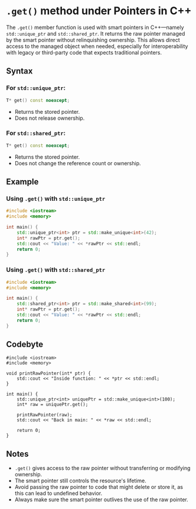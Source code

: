 # `.get()` method under Pointers in C++

The `.get()` member function is used with smart pointers in C++—namely `std::unique_ptr` and `std::shared_ptr`. It returns the raw pointer managed by the smart pointer without relinquishing ownership. This allows direct access to the managed object when needed, especially for interoperability with legacy or third-party code that expects traditional pointers.

## Syntax

### For `std::unique_ptr`:

```cpp
T* get() const noexcept;
```

- Returns the stored pointer.
- Does not release ownership.

### For `std::shared_ptr`:

```cpp
T* get() const noexcept;
```

- Returns the stored pointer.
- Does not change the reference count or ownership.

## Example

### Using `.get()` with `std::unique_ptr`

```cpp
#include <iostream>
#include <memory>

int main() {
    std::unique_ptr<int> ptr = std::make_unique<int>(42);
    int* rawPtr = ptr.get();
    std::cout << "Value: " << *rawPtr << std::endl;
    return 0;
}
```

### Using `.get()` with `std::shared_ptr`

```cpp
#include <iostream>
#include <memory>

int main() {
    std::shared_ptr<int> ptr = std::make_shared<int>(99);
    int* rawPtr = ptr.get();
    std::cout << "Value: " << *rawPtr << std::endl;
    return 0;
}
```

## Codebyte

```codebyte/cpp
#include <iostream>
#include <memory>

void printRawPointer(int* ptr) {
    std::cout << "Inside function: " << *ptr << std::endl;
}

int main() {
    std::unique_ptr<int> uniquePtr = std::make_unique<int>(100);
    int* raw = uniquePtr.get();

    printRawPointer(raw);
    std::cout << "Back in main: " << *raw << std::endl;

    return 0;
}
```

## Notes

- `.get()` gives access to the raw pointer without transferring or modifying ownership.
- The smart pointer still controls the resource's lifetime.
- Avoid passing the raw pointer to code that might delete or store it, as this can lead to undefined behavior.
- Always make sure the smart pointer outlives the use of the raw pointer.
